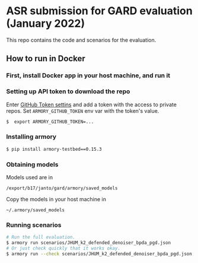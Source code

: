 # ASR submission for GARD evaluation (January 2022)

This repo contains the code and scenarios for the evaluation.

## How to run in Docker

### First, install Docker app in your host machine, and run it

### Setting up API token to download the repo

Enter [GitHub Token settins](https://github.com/settings/tokens) and add a token with the access to private repos.
Set `ARMORY_GITHUB_TOKEN` env var with the token's value.

```bash
$  export ARMORY_GITHUB_TOKEN=...
```

### Installing armory

```bash
$ pip install armory-testbed==0.15.3
```

### Obtaining models

Models used are in
```
/export/b17/janto/gard/armory/saved_models
```

Copy the models in your host machine in
```
~/.armory/saved_models
```

### Running scenarios

```bash
# Run the full evaluation.
$ armory run scenarios/JHUM_k2_defended_denoiser_bpda_pgd.json
# Or just check quickly that it works okay.
$ armory run --check scenarios/JHUM_k2_defended_denoiser_bpda_pgd.json
```
